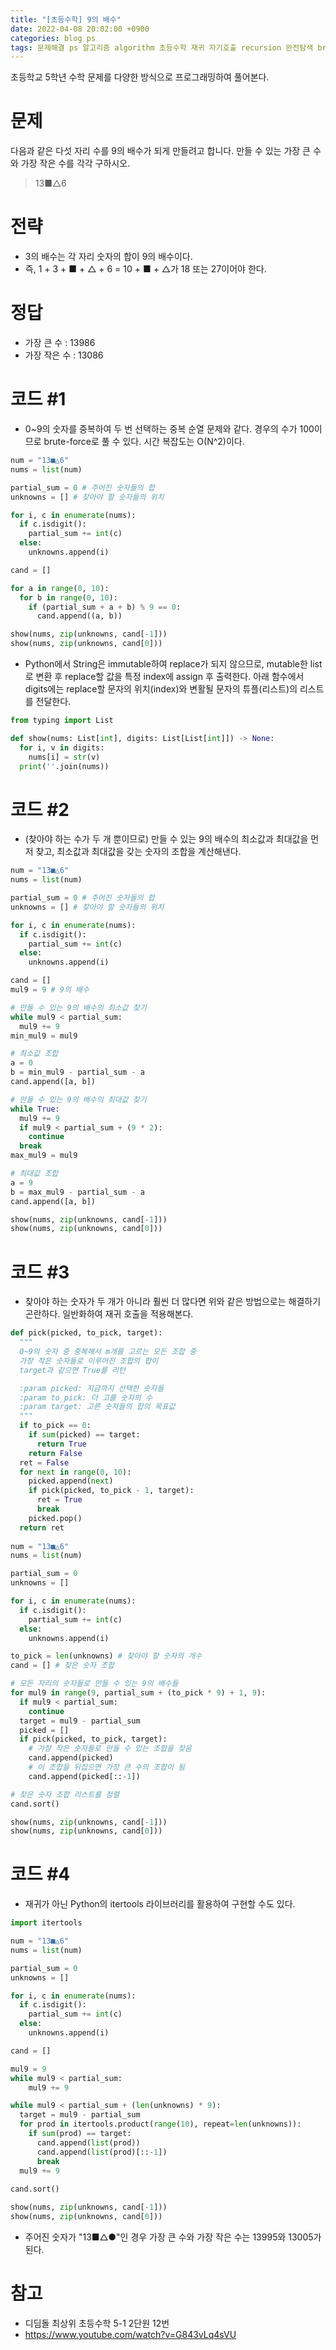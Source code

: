 ```yaml
---
title: "[초등수학] 9의 배수"
date: 2022-04-08 20:02:00 +0900
categories: blog ps
tags: 문제해결 ps 알고리즘 algorithm 초등수학 재귀 자기호출 recursion 완전탐색 brute-force
---
```


초등학교 5학년 수학 문제를 다양한 방식으로 프로그래밍하여 풀어본다.

# 문제
다음과 같은 다섯 자리 수를 9의 배수가 되게 만들려고 합니다. 만들 수 있는 가장 큰 수와 가장 작은 수를 각각 구하시오.
  > 13■△6

# 전략
* 3의 배수는 각 자리 숫자의 합이 9의 배수이다.
* 즉, 1 + 3 + ■ + △ + 6 = 10 + ■ + △가 18 또는 27이어야 한다.

# 정답
* 가장 큰 수 : 13986
* 가장 작은 수 : 13086

# 코드 #1  
* 0~9의 숫자를 중복하여 두 번 선택하는 중복 순열 문제와 같다. 경우의 수가 100이므로 brute-force로 풀 수 있다. 시간 복잡도는 O(N^2)이다.

```python
num = "13■△6"
nums = list(num)

partial_sum = 0 # 주어진 숫자들의 합
unknowns = [] # 찾아야 할 숫자들의 위치

for i, c in enumerate(nums):
  if c.isdigit():
    partial_sum += int(c)
  else:
    unknowns.append(i)

cand = []

for a in range(0, 10):
  for b in range(0, 10):
    if (partial_sum + a + b) % 9 == 0:
      cand.append((a, b))

show(nums, zip(unknowns, cand[-1]))
show(nums, zip(unknowns, cand[0]))
```

* Python에서 String은 immutable하여 replace가 되지 않으므로, mutable한 list로 변환 후 replace할 값을 특정 index에 assign 후 출력한다. 아래 함수에서 digits에는 replace할 문자의 위치(index)와 변활될 문자의 튜플(리스트)의 리스트를 전달한다.

```python
from typing import List

def show(nums: List[int], digits: List[List[int]]) -> None:
  for i, v in digits:
    nums[i] = str(v)
  print(''.join(nums))
```

# 코드 #2
* (찾아야 하는 수가 두 개 뿐이므로) 만들 수 있는 9의 배수의 최소값과 최대값을 먼저 찾고, 최소값과 최대값을 갖는 숫자의 조합을 계산해낸다.

```python
num = "13■△6"
nums = list(num)

partial_sum = 0 # 주어진 숫자들의 합
unknowns = [] # 찾아야 할 숫자들의 위치

for i, c in enumerate(nums):
  if c.isdigit():
    partial_sum += int(c)
  else:
    unknowns.append(i)

cand = []
mul9 = 9 # 9의 배수

# 만들 수 있는 9의 배수의 최소값 찾기
while mul9 < partial_sum:
  mul9 += 9
min_mul9 = mul9

# 최소값 조합
a = 0
b = min_mul9 - partial_sum - a
cand.append([a, b])

# 만들 수 있는 9의 배수의 최대값 찾기
while True:
  mul9 += 9
  if mul9 < partial_sum + (9 * 2):
    continue
  break
max_mul9 = mul9

# 최대값 조합
a = 9
b = max_mul9 - partial_sum - a
cand.append([a, b])

show(nums, zip(unknowns, cand[-1]))
show(nums, zip(unknowns, cand[0]))
```

# 코드 #3
* 찾아야 하는 숫자가 두 개가 아니라 훨씬 더 많다면 위와 같은 방법으로는 해결하기 곤란하다. 일반화하여 재귀 호출을 적용해본다.

```python
def pick(picked, to_pick, target):
  """ 
  0~9의 숫자 중 중복해서 m개를 고르는 모든 조합 중
  가장 작은 숫자들로 이루어진 조합의 합이 
  target과 같으면 True를 리턴

  :param picked: 지금까지 선택한 숫자들
  :param to_pick: 더 고를 숫자의 수
  :param target: 고른 숫자들의 합의 목표값
  """
  if to_pick == 0:
    if sum(picked) == target:
      return True
    return False
  ret = False
  for next in range(0, 10):
    picked.append(next)
    if pick(picked, to_pick - 1, target):
      ret = True
      break
    picked.pop()
  return ret
  
num = "13■△6"
nums = list(num)

partial_sum = 0
unknowns = []

for i, c in enumerate(nums):
  if c.isdigit():
    partial_sum += int(c)
  else:
    unknowns.append(i)

to_pick = len(unknowns) # 찾아야 할 숫자의 개수
cand = [] # 찾은 숫자 조합

# 모든 자리의 숫자들로 만들 수 있는 9의 배수들
for mul9 in range(9, partial_sum + (to_pick * 9) + 1, 9):
  if mul9 < partial_sum:
    continue
  target = mul9 - partial_sum
  picked = []
  if pick(picked, to_pick, target):
    # 가장 작은 숫자들로 만들 수 있는 조합을 찾음
    cand.append(picked)
    # 이 조합을 뒤집으면 가장 큰 수의 조합이 됨
    cand.append(picked[::-1])

# 찾은 숫자 조합 리스트를 정렬
cand.sort()

show(nums, zip(unknowns, cand[-1]))
show(nums, zip(unknowns, cand[0]))
```

# 코드 #4
* 재귀가 아닌 Python의 itertools 라이브러리를 활용하여 구현할 수도 있다.

```python
import itertools

num = "13■△6"
nums = list(num)

partial_sum = 0
unknowns = []

for i, c in enumerate(nums):
  if c.isdigit():
    partial_sum += int(c)
  else:
    unknowns.append(i)

cand = []

mul9 = 9
while mul9 < partial_sum:
    mul9 += 9

while mul9 < partial_sum + (len(unknowns) * 9):
  target = mul9 - partial_sum
  for prod in itertools.product(range(10), repeat=len(unknowns)):
    if sum(prod) == target:
      cand.append(list(prod))
      cand.append(list(prod)[::-1])
      break
  mul9 += 9
  
cand.sort()

show(nums, zip(unknowns, cand[-1]))
show(nums, zip(unknowns, cand[0]))
```

* 주어진 숫자가 "13■△●"인 경우 가장 큰 수와 가장 작은 수는 13995와 13005가 된다.

# 참고
* 디딤돌 최상위 초등수학 5-1 2단원 12번
* https://www.youtube.com/watch?v=G843vLq4sVU
